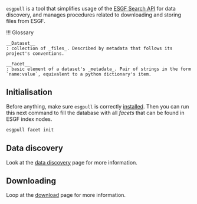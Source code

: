 `esgpull` is a tool that simplifies usage of the [ESGF Search API](https://esgf.github.io/esg-search/ESGF_Search_RESTful_API.html) for data discovery, and manages procedures related to downloading and storing files from ESGF.

!!! Glossary

    __Dataset__
    : collection of _files_. Described by metadata that follows its project's conventions.

    __Facet__
    : basic element of a dataset's _metadata_. Pair of strings in the form `name:value`, equivalent to a python dictionary's item.


## Initialisation

Before anything, make sure `esgpull` is correctly [installed](installation).
Then you can run this next command to fill the database with all _facets_ that can be found in ESGF index nodes.

```sh title="Initialize facets"
esgpull facet init
```

## Data discovery

Look at the [data discovery](search) page for more information.


## Downloading

Loop at the [download](download) page for more information.

